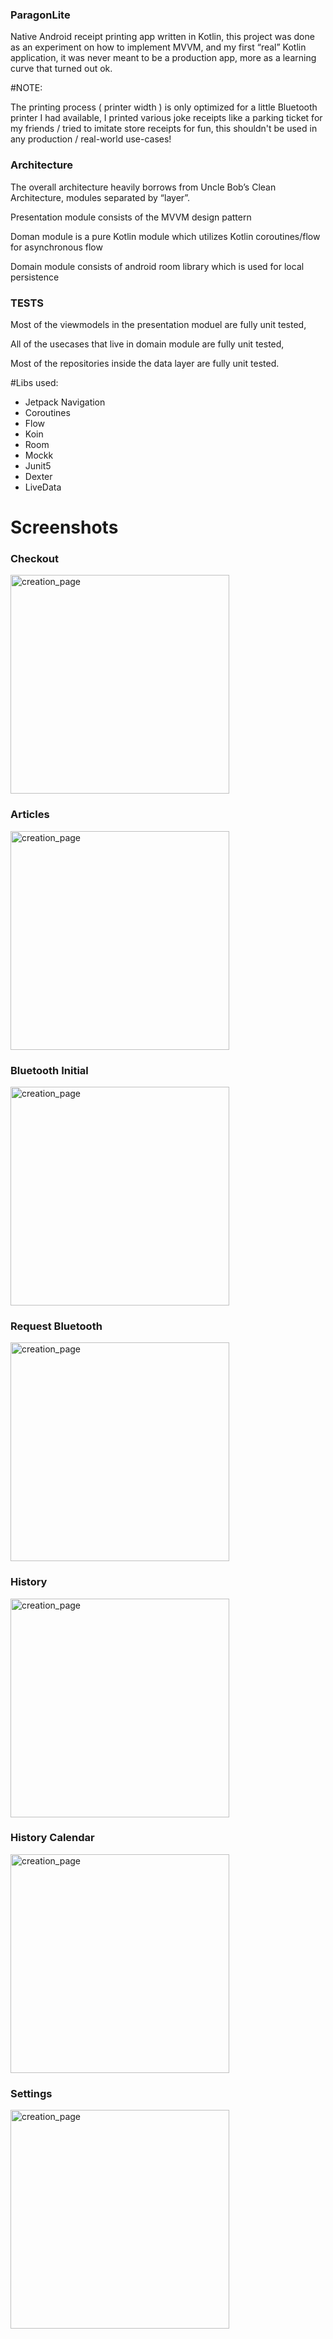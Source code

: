 ### ParagonLite

Native Android receipt printing app written in Kotlin, this project was done as an experiment on how to implement MVVM,
and my first “real” Kotlin application, it was never meant to be a production app,
more as a learning curve that turned out ok.

#NOTE: 

The printing process ( printer width ) is only optimized for a little Bluetooth printer I had available,
I printed various joke receipts like a parking ticket for my friends / tried to imitate store receipts
for fun, this shouldn't be used in any production / real-world use-cases!

### Architecture

The overall architecture heavily borrows from Uncle Bob’s Clean Architecture, modules separated by “layer”.

Presentation module consists of the MVVM design pattern

Doman module is a pure Kotlin module which utilizes Kotlin coroutines/flow for asynchronous flow

Domain module consists of android room library which is used for local persistence


### TESTS

Most of the viewmodels in the presentation moduel are fully unit tested,

All of the usecases that live in domain module are fully unit tested,

Most of the repositories inside the data layer are fully unit tested.

#Libs used: 

- Jetpack Navigation
- Coroutines
- Flow
- Koin
- Room
- Mockk
- Junit5
- Dexter
- LiveData

# Screenshots

### Checkout

<img width="350" alt="creation_page" src="/screenshots/checkout.jpg">

### Articles

<img width="350" alt="creation_page" src="/screenshots/articles.jpg">


### Bluetooth Initial

<img width="350" alt="creation_page" src="/screenshots/bluetooth_initial.jpg">


### Request Bluetooth

<img width="350" alt="creation_page" src="/screenshots/request_bluetooth.jpg">


### History

<img width="350" alt="creation_page" src="/screenshots/history.jpg">


### History Calendar

<img width="350" alt="creation_page" src="/screenshots/history_calendar.jpg">


### Settings

<img width="350" alt="creation_page" src="/screenshots/settings.jpg">
